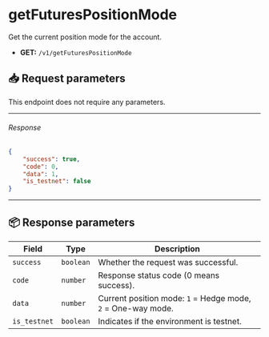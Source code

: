 # getFuturesPositionMode

Get the current position mode for the account.

- **GET:** `/v1/getFuturesPositionMode`

## 📥 Request parameters

This endpoint does not require any parameters.

---

###### Response

```JSON
{
    "success": true,
    "code": 0,
    "data": 1,
    "is_testnet": false
}
```

---

## 📦 Response parameters

| **Field**     | **Type**   | **Description**                                     |
|---------------|------------|-----------------------------------------------------|
| `success`     | `boolean`  | Whether the request was successful.                |
| `code`        | `number`   | Response status code (0 means success).            |
| `data`        | `number`   | Current position mode: `1` = Hedge mode, `2` = One-way mode. |
| `is_testnet`  | `boolean`  | Indicates if the environment is testnet.           |